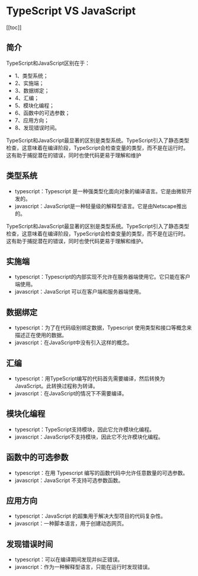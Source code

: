 #   TypeScript VS JavaScript

[[toc]]

## 简介

TypeScript和JavaScript区别在于：
- 1、类型系统；
- 2、实施端；
- 3、数据绑定；
- 4、汇编；
- 5、模块化编程；
- 6、函数中的可选参数；
- 7、应用方向；
- 8、发现错误时间。

TypeScript和JavaScript最显著的区别是类型系统。TypeScript引入了静态类型检查，这意味着在编译阶段，TypeScript会检查变量的类型，而不是在运行时。这有助于捕捉潜在的错误，同时也使代码更易于理解和维护

## 类型系统

- typescript：Typescript 是一种强类型化面向对象的编译语言。它是由微软开发的。
- javascript：JavaScript是一种轻量级的解释型语言。它是由Netscape推出的。

TypeScript和JavaScript最显著的区别是类型系统。TypeScript引入了静态类型检查，这意味着在编译阶段，TypeScript会检查变量的类型，而不是在运行时。这有助于捕捉潜在的错误，同时也使代码更易于理解和维护。

## 实施端
- typescript：Typescript的内部实现不允许在服务器端使用它。它只能在客户端使用。
- javascript：JavaScript 可以在客户端和服务器端使用。


## 数据绑定
- typescript：为了在代码级别绑定数据，Typescript 使用类型和接口等概念来描述正在使用的数据。
- javascript：在JavaScript中没有引入这样的概念。

## 汇编
- typescript：用TypeScript编写的代码首先需要编译，然后转换为JavaScript。此转换过程称为转译。
- javascript：在JavaScript的情况下不需要编译。

## 模块化编程
- typescript：TypeScript支持模块，因此它允许模块化编程。
- javascript：JavaScript不支持模块，因此它不允许模块化编程。

## 函数中的可选参数
- typescript：在用 Typescript 编写的函数代码中允许任意数量的可选参数。
- javascript：JavaScript 不支持可选参数函数。


## 应用方向
- typescript：JavaScript 的超集用于解决大型项目的代码复杂性。
- javascript：一种脚本语言，用于创建动态网页。

## 发现错误时间

- typescript：可以在编译期间发现并纠正错误。
- javascript：作为一种解释型语言，只能在运行时发现错误。
